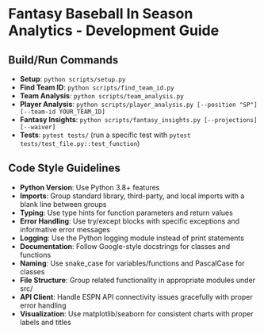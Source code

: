 # Fantasy Baseball In Season Analytics - Development Guide

## Build/Run Commands
- **Setup**: `python scripts/setup.py`
- **Find Team ID**: `python scripts/find_team_id.py`
- **Team Analysis**: `python scripts/team_analysis.py`
- **Player Analysis**: `python scripts/player_analysis.py [--position "SP"] [--team-id YOUR_TEAM_ID]`
- **Fantasy Insights**: `python scripts/fantasy_insights.py [--projections] [--waiver]`
- **Tests**: `pytest tests/` (run a specific test with `pytest tests/test_file.py::test_function`)

## Code Style Guidelines
- **Python Version**: Use Python 3.8+ features
- **Imports**: Group standard library, third-party, and local imports with a blank line between groups
- **Typing**: Use type hints for function parameters and return values
- **Error Handling**: Use try/except blocks with specific exceptions and informative error messages
- **Logging**: Use the Python logging module instead of print statements
- **Documentation**: Follow Google-style docstrings for classes and functions
- **Naming**: Use snake_case for variables/functions and PascalCase for classes
- **File Structure**: Group related functionality in appropriate modules under src/
- **API Client**: Handle ESPN API connectivity issues gracefully with proper error handling
- **Visualization**: Use matplotlib/seaborn for consistent charts with proper labels and titles